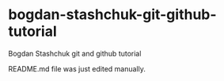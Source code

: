 # bogdan-stashchuk-git-github-tutorial
Bogdan Stashchuk git and github tutorial

README.md file was just edited manually.
